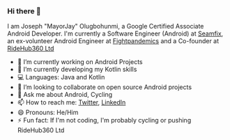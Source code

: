 ### Hi there 👋

I am Joseph "MayorJay" Olugbohunmi, a Google Certified Associate Android Developer. I'm currently a Software Engineer (Android) at [Seamfix](https://github.com/seamfix/), an ex-volunteer Android Engineer at [Fightpandemics](https://github.com/fightpandemics) and a Co-founder at [RideHub360 Ltd](https://ridehub360.com/)

- 🔭 I’m currently working on Android Projects
- 🌱 I’m currently developing my Kotlin skills
- 💻 Languages: Java and Kotlin
- 👯 I’m looking to collaborate on open source Android projects
- 💬 Ask me about Android, Cycling
- 📫 How to reach me: [Twitter](https://twitter.com/mayorjay1), [LinkedIn](https://www.linkedin.com/in/joseph-olugbohunmi/)
- 😄 Pronouns: He/Him
- ⚡ Fun fact: If I'm not coding, I'm probably cycling or pushing RideHub360 Ltd
